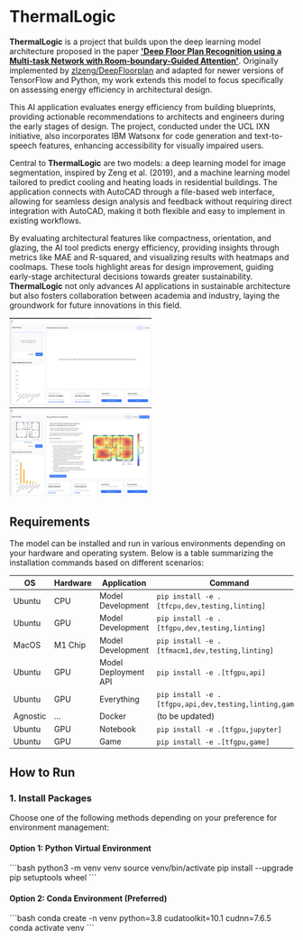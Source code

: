 
# ThermalLogic

**ThermalLogic** is a project that builds upon the deep learning model architecture proposed in the paper [**'Deep Floor Plan Recognition using a Multi-task Network with Room-boundary-Guided Attention'**](https://arxiv.org/abs/1908.11025). Originally implemented by [zlzeng/DeepFloorplan](https://github.com/zlzeng/DeepFloorplan) and adapted for newer versions of TensorFlow and Python, my work extends this model to focus specifically on assessing energy efficiency in architectural design.

This AI application evaluates energy efficiency from building blueprints, providing actionable recommendations to architects and engineers during the early stages of design. The project, conducted under the UCL IXN initiative, also incorporates IBM Watsonx for code generation and text-to-speech features, enhancing accessibility for visually impaired users.

Central to **ThermalLogic** are two models: a deep learning model for image segmentation, inspired by Zeng et al. (2019), and a machine learning model tailored to predict cooling and heating loads in residential buildings. The application connects with AutoCAD through a file-based web interface, allowing for seamless design analysis and feedback without requiring direct integration with AutoCAD, making it both flexible and easy to implement in existing workflows.

By evaluating architectural features like compactness, orientation, and glazing, the AI tool predicts energy efficiency, providing insights through metrics like MAE and R-squared, and visualizing results with heatmaps and coolmaps. These tools highlight areas for design improvement, guiding early-stage architectural decisions towards greater sustainability. **ThermalLogic** not only advances AI applications in sustainable architecture but also fosters collaboration between academia and industry, laying the groundwork for future innovations in this field.

<img src="resources/appUI.png" width="50%" style="margin-right: 20px;"><img src="resources/appResult.png" width="50%">

## Requirements

The model can be installed and run in various environments depending on your hardware and operating system. Below is a table summarizing the installation commands based on different scenarios:

| OS     | Hardware | Application        | Command                                                                 |
|--------|----------|--------------------|-------------------------------------------------------------------------|
| Ubuntu | CPU      | Model Development  | `pip install -e .[tfcpu,dev,testing,linting]`                           |
| Ubuntu | GPU      | Model Development  | `pip install -e .[tfgpu,dev,testing,linting]`                           |
| MacOS  | M1 Chip  | Model Development  | `pip install -e .[tfmacm1,dev,testing,linting]`                         |
| Ubuntu | GPU      | Model Deployment API | `pip install -e .[tfgpu,api]`                                           |
| Ubuntu | GPU      | Everything         | `pip install -e .[tfgpu,api,dev,testing,linting,game]`                  |
| Agnostic | ...    | Docker             | (to be updated)                                                         |
| Ubuntu | GPU      | Notebook           | `pip install -e .[tfgpu,jupyter]`                                       |
| Ubuntu | GPU      | Game               | `pip install -e .[tfgpu,game]`                                          |

## How to Run

### 1. Install Packages

Choose one of the following methods depending on your preference for environment management:

#### Option 1: Python Virtual Environment

\`\`\`bash
python3 -m venv venv
source venv/bin/activate
pip install --upgrade pip setuptools wheel
\`\`\`

#### Option 2: Conda Environment (Preferred)

\`\`\`bash
conda create -n venv python=3.8 cudatoolkit=10.1 cudnn=7.6.5
conda activate venv
\`\`\`
